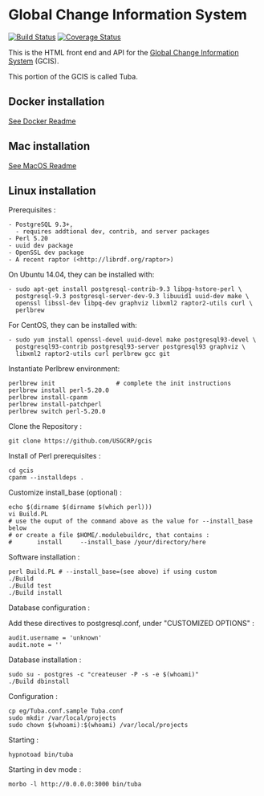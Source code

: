 Global Change Information System
================================
[![Build Status](https://travis-ci.org/USGCRP/gcis.svg?branch=master)](https://travis-ci.org/USGCRP/gcis/branches) [![Coverage Status](https://img.shields.io/coveralls/USGCRP/gcis.svg)](https://coveralls.io/r/USGCRP/gcis)

This is the HTML front end and API for the [Global Change Information System](http://data.globalchange.gov) (GCIS).

This portion of the GCIS is called Tuba.

## Docker installation

[See Docker Readme](./README.docker.md)

## Mac installation

[See MacOS Readme](./README.osx)

## Linux installation

Prerequisites :

    - PostgreSQL 9.3+, 
      - requires addtional dev, contrib, and server packages
    - Perl 5.20
    - uuid dev package
    - OpenSSL dev package
    - A recent raptor (<http://librdf.org/raptor>)

On Ubuntu 14.04, they can be installed with:

    - sudo apt-get install postgresql-contrib-9.3 libpg-hstore-perl \
      postgresql-9.3 postgresql-server-dev-9.3 libuuid1 uuid-dev make \
      openssl libssl-dev libpq-dev graphviz libxml2 raptor2-utils curl \
      perlbrew
      
For CentOS, they can be installed with: 
 
    - sudo yum install openssl-devel uuid-devel make postgresql93-devel \
      postgresql93-contrib postgresql93-server postgresql93 graphviz \
      libxml2 raptor2-utils curl perlbrew gcc git

Instantiate Perlbrew environment:

    perlbrew init                 # complete the init instructions
    perlbrew install perl-5.20.0
    perlbrew install-cpanm
    perlbrew install-patchperl
    perlbrew switch perl-5.20.0

Clone the Repository :

    git clone https://github.com/USGCRP/gcis

Install of Perl prerequisites :

    cd gcis
    cpanm --installdeps .

Customize install_base (optional) :

    echo $(dirname $(dirname $(which perl)))
    vi Build.PL
    # use the ouput of the command above as the value for --install_base below
    # or create a file $HOME/.modulebuildrc, that contains :
    #       install     --install_base /your/directory/here

Software installation :

    perl Build.PL # --install_base=(see above) if using custom
    ./Build
    ./Build test
    ./Build install

Database configuration :

Add these directives to postgresql.conf, under "CUSTOMIZED OPTIONS" :

    audit.username = 'unknown'
    audit.note = ''

Database installation :

    sudo su - postgres -c "createuser -P -s -e $(whoami)"
    ./Build dbinstall

Configuration :

    cp eg/Tuba.conf.sample Tuba.conf
    sudo mkdir /var/local/projects
    sudo chown $(whoami):$(whoami) /var/local/projects

Starting :

    hypnotoad bin/tuba

Starting in dev mode :

    morbo -l http://0.0.0.0:3000 bin/tuba    

